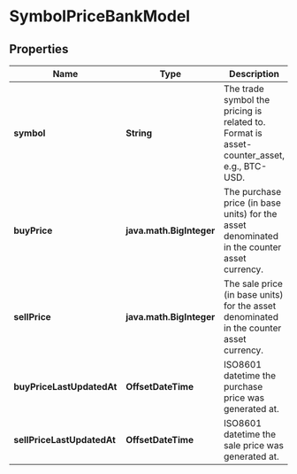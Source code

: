 

# SymbolPriceBankModel


## Properties

| Name | Type | Description | Notes |
|------------ | ------------- | ------------- | -------------|
|**symbol** | **String** | The trade symbol the pricing is related to. Format is asset-counter_asset, e.g., BTC-USD. |  [optional] |
|**buyPrice** | **java.math.BigInteger** | The purchase price (in base units) for the asset denominated in the counter asset currency. |  [optional] |
|**sellPrice** | **java.math.BigInteger** | The sale price (in base units) for the asset denominated in the counter asset currency. |  [optional] |
|**buyPriceLastUpdatedAt** | **OffsetDateTime** | ISO8601 datetime the purchase price was generated at. |  [optional] |
|**sellPriceLastUpdatedAt** | **OffsetDateTime** | ISO8601 datetime the sale price was generated at. |  [optional] |



